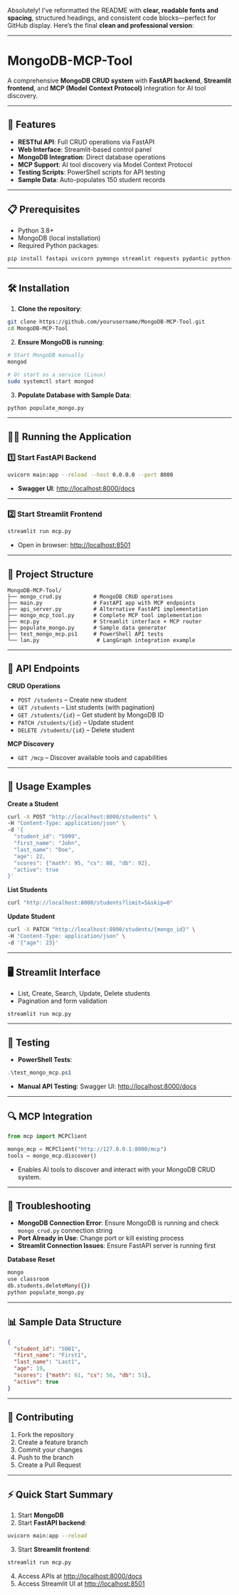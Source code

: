Absolutely! I’ve reformatted the README with **clear, readable fonts and spacing**, structured headings, and consistent code blocks—perfect for GitHub display. Here’s the final **clean and professional version**:

---

# MongoDB-MCP-Tool

A comprehensive **MongoDB CRUD system** with **FastAPI backend**, **Streamlit frontend**, and **MCP (Model Context Protocol)** integration for AI tool discovery.

---

## 🚀 Features

* **RESTful API**: Full CRUD operations via FastAPI
* **Web Interface**: Streamlit-based control panel
* **MongoDB Integration**: Direct database operations
* **MCP Support**: AI tool discovery via Model Context Protocol
* **Testing Scripts**: PowerShell scripts for API testing
* **Sample Data**: Auto-populates 150 student records

---

## 📋 Prerequisites

* Python 3.8+
* MongoDB (local installation)
* Required Python packages:

```bash
pip install fastapi uvicorn pymongo streamlit requests pydantic python-multipart
```

---

## 🛠 Installation

1. **Clone the repository**:

```bash
git clone https://github.com/yourusername/MongoDB-MCP-Tool.git
cd MongoDB-MCP-Tool
```

2. **Ensure MongoDB is running**:

```bash
# Start MongoDB manually
mongod

# Or start as a service (Linux)
sudo systemctl start mongod
```

3. **Populate Database with Sample Data**:

```bash
python populate_mongo.py
```

---

## 🏃‍♂️ Running the Application

### 1️⃣ Start FastAPI Backend

```bash
uvicorn main:app --reload --host 0.0.0.0 --port 8000
```

* **Swagger UI**: [http://localhost:8000/docs](http://localhost:8000/docs)

---

### 2️⃣ Start Streamlit Frontend

```bash
streamlit run mcp.py
```

* Open in browser: [http://localhost:8501](http://localhost:8501)

---

## 📁 Project Structure

```
MongoDB-MCP-Tool/
├── mongo_crud.py          # MongoDB CRUD operations
├── main.py                # FastAPI app with MCP endpoints
├── api_server.py          # Alternative FastAPI implementation
├── mongo_mcp_tool.py      # Complete MCP tool implementation
├── mcp.py                 # Streamlit interface + MCP router
├── populate_mongo.py      # Sample data generator
├── test_mongo_mcp.ps1     # PowerShell API tests
└── lan.py                  # LangGraph integration example
```

---

## 🔧 API Endpoints

**CRUD Operations**

* `POST /students` – Create new student
* `GET /students` – List students (with pagination)
* `GET /students/{id}` – Get student by MongoDB ID
* `PATCH /students/{id}` – Update student
* `DELETE /students/{id}` – Delete student

**MCP Discovery**

* `GET /mcp` – Discover available tools and capabilities

---

## 🎯 Usage Examples

**Create a Student**

```bash
curl -X POST "http://localhost:8000/students" \
-H "Content-Type: application/json" \
-d '{
  "student_id": "S999",
  "first_name": "John",
  "last_name": "Doe",
  "age": 22,
  "scores": {"math": 95, "cs": 88, "db": 92},
  "active": true
}'
```

**List Students**

```bash
curl "http://localhost:8000/students?limit=5&skip=0"
```

**Update Student**

```bash
curl -X PATCH "http://localhost:8000/students/{mongo_id}" \
-H "Content-Type: application/json" \
-d '{"age": 23}'
```

---

## 🖥 Streamlit Interface

* List, Create, Search, Update, Delete students
* Pagination and form validation

```bash
streamlit run mcp.py
```

---

## 🧪 Testing

* **PowerShell Tests**:

```powershell
.\test_mongo_mcp.ps1
```

* **Manual API Testing**:
  Swagger UI: [http://localhost:8000/docs](http://localhost:8000/docs)

---

## 🔍 MCP Integration

```python
from mcp import MCPClient

mongo_mcp = MCPClient("http://127.0.0.1:8000/mcp")
tools = mongo_mcp.discover()
```

* Enables AI tools to discover and interact with your MongoDB CRUD system.

---

## 🐛 Troubleshooting

* **MongoDB Connection Error**: Ensure MongoDB is running and check `mongo_crud.py` connection string
* **Port Already in Use**: Change port or kill existing process
* **Streamlit Connection Issues**: Ensure FastAPI server is running first

**Database Reset**

```bash
mongo
use classroom
db.students.deleteMany({})
python populate_mongo.py
```

---

## 📊 Sample Data Structure

```json
{
  "student_id": "S001",
  "first_name": "First1",
  "last_name": "Last1",
  "age": 19,
  "scores": {"math": 61, "cs": 56, "db": 51},
  "active": true
}
```

---

## 🤝 Contributing

1. Fork the repository
2. Create a feature branch
3. Commit your changes
4. Push to the branch
5. Create a Pull Request

---

## ⚡ Quick Start Summary

1. Start **MongoDB**
2. Start **FastAPI backend**:

```bash
uvicorn main:app --reload
```

3. Start **Streamlit frontend**:

```bash
streamlit run mcp.py
```

4. Access APIs at [http://localhost:8000/docs](http://localhost:8000/docs)
5. Access Streamlit UI at [http://localhost:8501](http://localhost:8501)

